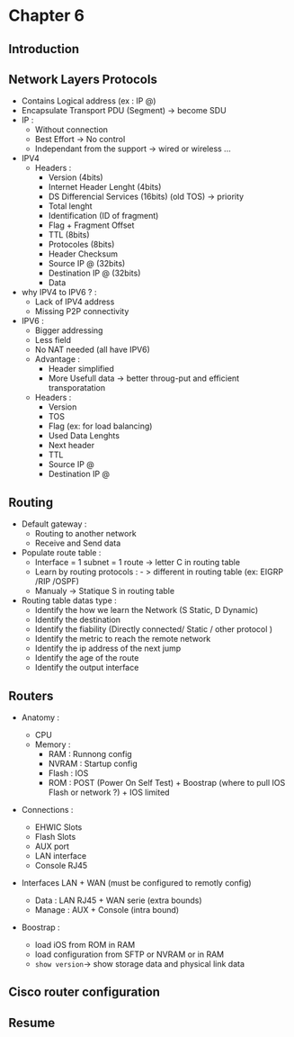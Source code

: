 # Chapter 6
## Introduction

## Network Layers Protocols
- Contains Logical address (ex : IP @)
- Encapsulate Transport PDU (Segment) -> become SDU
- IP :
  - Without connection
  - Best Effort -> No control
  - Independant from the support -> wired or wireless ...
- IPV4
  - Headers :
    - Version (4bits)
    - Internet Header Lenght (4bits)
    - DS Differencial Services (16bits) (old TOS) -> priority
    - Total lenght
    - Identification (ID of fragment)
    - Flag + Fragment Offset
    - TTL (8bits)
    - Protocoles (8bits)
    - Header Checksum
    - Source IP @ (32bits)
    - Destination IP @ (32bits)
    - Data
- why IPV4 to IPV6 ? :
  - Lack of IPV4 address
  - Missing P2P connectivity
- IPV6 :
  - Bigger addressing
  - Less field
  - No NAT needed (all have IPV6)
  - Advantage :
    - Header simplified
    - More Usefull data -> better throug-put and efficient transporatation
  - Headers :
    - Version
    - TOS
    - Flag (ex: for load balancing)
    - Used Data Lenghts
    - Next header
    - TTL
    - Source IP @
    - Destination IP @

## Routing
- Default gateway :
  - Routing to another network
  - Receive and Send data
- Populate route table :
  - Interface = 1 subnet = 1 route -> letter C in routing table
  - Learn by routing protocols : - > different in routing table (ex: EIGRP /RIP /OSPF)
  - Manualy -> Statique S in routing table  
- Routing table datas type :
  - Identify the how we learn the Network (S Static, D Dynamic)
  - Identify the destination
  - Identify the fiability (Directly connected/ Static / other protocol )
  - Identify the metric to reach the remote network
  - Identify the ip address of the next jump
  - Identify the age of the route
  - Identify the output interface

## Routers
- Anatomy :
  - CPU
  - Memory :
    - RAM : Runnong config
    - NVRAM : Startup config
    - Flash : IOS
    - ROM : POST (Power On Self Test) + Boostrap (where to pull IOS Flash or network ?) + IOS limited
- Connections :
  - EHWIC Slots
  - Flash Slots
  - AUX port
  - LAN interface
  - Console RJ45
- Interfaces LAN + WAN (must be configured to remotly config)
    - Data : LAN RJ45 + WAN serie (extra bounds)
    - Manage : AUX + Console (intra bound)

- Boostrap :
  - load iOS from ROM in RAM
  - load configuration from SFTP or NVRAM or in RAM
  - `show version`-> show storage data and physical link data


## Cisco router configuration

## Resume
